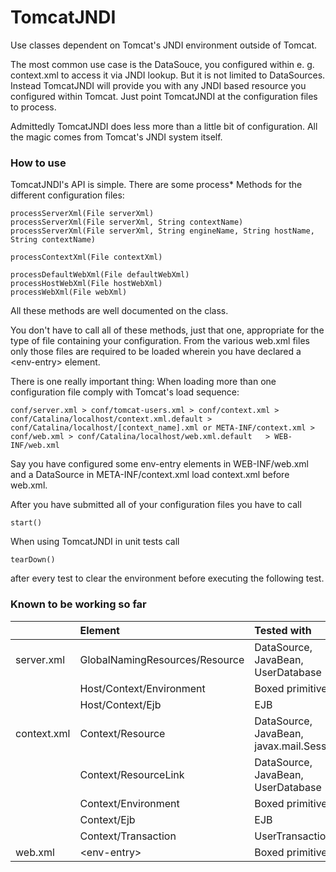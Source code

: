# TomcatJNDI

Use classes dependent on Tomcat's JNDI environment outside of Tomcat.

The most common use case is the DataSouce, you configured within e. g. context.xml to access it via JNDI lookup. But it is not limited to DataSources. Instead TomcatJNDI will provide you with any JNDI based resource you configured within Tomcat. Just point TomcatJNDI at the configuration files to process.

Admittedly TomcatJNDI does less more than a little bit of configuration. All the magic comes from Tomcat's JNDI system itself.

### How to use

TomcatJNDI's API is simple. There are some process* Methods for the different configuration files:

    processServerXml(File serverXml)
    processServerXml(File serverXml, String contextName)
    processServerXml(File serverXml, String engineName, String hostName, String contextName)
    
    processContextXml(File contextXml)
    
    processDefaultWebXml(File defaultWebXml)
    processHostWebXml(File hostWebXml)
    processWebXml(File webXml)


All these methods are well documented on the class. 

You don't have to call all of these methods, just that one, appropriate for the type of file containing your configuration. From the various web.xml files only those files are required to be loaded wherein you have declared a \<env-entry> element. 

There is one really important thing: When loading more than one configuration file comply with Tomcat's load sequence:


    conf/server.xml > conf/tomcat-users.xml > conf/context.xml > conf/Catalina/localhost/context.xml.default > conf/Catalina/localhost/[context_name].xml or META-INF/context.xml > conf/web.xml > conf/Catalina/localhost/web.xml.default   > WEB-INF/web.xml


Say you have configured some env-entry elements in WEB-INF/web.xml and a DataSource in META-INF/context.xml load context.xml before web.xml.  

After you have submitted all of your configuration files you have to call

    start()

When using TomcatJNDI in unit tests call

    tearDown()

after every test to clear the environment before executing the following test.

### Known to be working so far

|  | Element | Tested with |
| :---| :---| :---|
| server.xml | GlobalNamingResources/Resource | DataSource, JavaBean, UserDatabase
| | Host/Context/Environment | Boxed primitives
| | Host/Context/Ejb | EJB
| context.xml | Context/Resource | DataSource, JavaBean, javax.mail.Session
| | Context/ResourceLink | DataSource, JavaBean, UserDatabase
| | Context/Environment | Boxed primitives
| | Context/Ejb | EJB
| | Context/Transaction | UserTransaction
| web.xml | \<env-entry> | Boxed primitives








